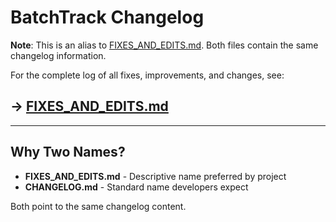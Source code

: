 # BatchTrack Changelog

**Note**: This is an alias to [FIXES_AND_EDITS.md](FIXES_AND_EDITS.md). Both files contain the same changelog information.

For the complete log of all fixes, improvements, and changes, see:

## → [FIXES_AND_EDITS.md](FIXES_AND_EDITS.md)

---

## Why Two Names?

- **FIXES_AND_EDITS.md** - Descriptive name preferred by project
- **CHANGELOG.md** - Standard name developers expect

Both point to the same changelog content.
